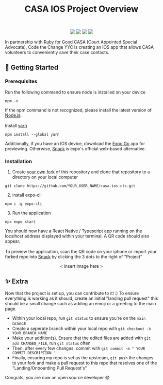 <h1 align="center">
  CASA IOS Project Overview
</h1>
<br />
<p align="center"><a href="https://www.typescriptlang.org/" target="_blank"><img src="https://img.shields.io/badge/TypeScript-007ACC?style=for-the-badge&logo=typescript&logoColor=white" /></a>&nbsp;<a href="https://github.com/marklawlor/nativewind" target="_blank"><img src="https://img.shields.io/badge/tailwindcss-38BDF8?style=for-the-badge&logo=tailwindcss&logoColor=white"/></a>&nbsp;<a href="https://reactnative.dev/"><img src="https://img.shields.io/badge/react native-%2320232a.svg?style=for-the-badge&logo=react&logoColor=%2361DAFB" /></a>&nbsp;<a href="https://jestjs.io/" target="_blank"><img src="https://img.shields.io/badge/-jest-%23C21325?style=for-the-badge&logo=jest&logoColor=white" target="_blank"/></a>
</p>


</div>

<!-- ABOUT THE PROJECT -->

In partnership with [Ruby for Good CASA](https://github.com/rubyforgood/casa) (Court Appointed Special Advocate), Code the Change YYC is creating an IOS app that allows CASA volunteers to conveniently save their case contacts.

<!-- GETTING STARTED -->

## 🚀 Getting Started

### Prerequisites
Run the following command to ensure node is installed on your device

```
npm -v
```
If the npm command is not recognized, please install the latest version of [Node.js](https://nodejs.org/en/download/).
<br />
<br />
Install [yarn](https://classic.yarnpkg.com/en/docs/install#debian-stable)
```
npm install --global yarn
```

Additionally, if you have an IOS device, download the [Expo Go](https://apps.apple.com/us/app/expo-go/id982107779) app for previewing. Otherwise, [Snack](https://snack.expo.dev/) is expo's official web-based alternative.

### Installation
1. Create [your own fork](https://docs.github.com/en/get-started/quickstart/fork-a-repo) of this repository and clone that repository to a directory on your local computer
```
git clone https://github.com/YOUR_USER_NAME/casa-ios-ctc.git
```

2. Install expo-cli 
```
npm i -g expo-cli
```

3. Run the application
 ```
 npx expo start
 ```

  You should now have a React Native / Typescript app running on
  the localhost address displayed within your terminal. A QR code should also appear. 
  <br />
  <br />
  To preview the application, scan the QR code on your iphone or import your forked repo into [Snack](https://snack.expo.dev/) by clicking the 3 dots to the right of "Project"
  
  <p align="center"> < insert image here > </p>
  
  ## ✨ Extra
  
  Now that the project is set up, you can contribute to it! :)
  To ensure everything is working as it should, create an initial "landing pull request" this should be a small change such as adding an emoji or a greeting to the main page.
  - Within your local repo, run ```git status``` to ensure you're on the ```main``` branch
  - Create a seperate branch within your local repo with ```git checkout -b YOUR_BRANCH_NAME```
  - Make your addition(s). Ensure that the edited files are added with 
  ```git add CHANGED_FILE```, run ```git status``` often
  - Then, after every few changes, commit with ```git commit -m " YOUR COMMIT DESCRIPTION "```
  - Finally, ensuring my repo is set as the upstream, ```git push``` the changes to your fork and make a pull request to this repo that resolves one of the     "Landing/Onboarding Pull Request's"
  
  Congrats, you are now an open source developer 😎
